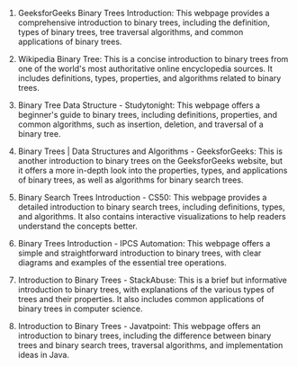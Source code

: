 

1. GeeksforGeeks Binary Trees Introduction: This webpage provides a comprehensive introduction to binary trees, including the definition, types of binary trees, tree traversal algorithms, and common applications of binary trees.

2. Wikipedia Binary Tree: This is a concise introduction to binary trees from one of the world's most authoritative online encyclopedia sources. It includes definitions, types, properties, and algorithms related to binary trees.

3. Binary Tree Data Structure - Studytonight: This webpage offers a beginner's guide to binary trees, including definitions, properties, and common algorithms, such as insertion, deletion, and traversal of a binary tree.

4. Binary Trees | Data Structures and Algorithms - GeeksforGeeks: This is another introduction to binary trees on the GeeksforGeeks website, but it offers a more in-depth look into the properties, types, and applications of binary trees, as well as algorithms for binary search trees.

5. Binary Search Trees Introduction - CS50: This webpage provides a detailed introduction to binary search trees, including definitions, types, and algorithms. It also contains interactive visualizations to help readers understand the concepts better.

6. Binary Trees Introduction - IPCS Automation: This webpage offers a simple and straightforward introduction to binary trees, with clear diagrams and examples of the essential tree operations.

7. Introduction to Binary Trees - StackAbuse: This is a brief but informative introduction to binary trees, with explanations of the various types of trees and their properties. It also includes common applications of binary trees in computer science.

8. Introduction to Binary Trees - Javatpoint: This webpage offers an introduction to binary trees, including the difference between binary trees and binary search trees, traversal algorithms, and implementation ideas in Java.